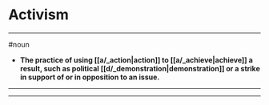 # Activism
---
#noun
- **The practice of using [[a/_action|action]] to [[a/_achieve|achieve]] a result, such as political [[d/_demonstration|demonstration]] or a strike in support of or in opposition to an issue.**
---
---
